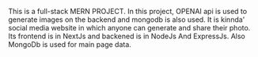 This is a full-stack MERN PROJECT. In this project, OPENAI api is used to generate images on the backend and mongodb is also used. It is kinnda' social media website in which anyone can generate and share their photo. Its frontend is in NextJs and backened is in NodeJs And ExpressJs. Also MongoDb is used for main page data.